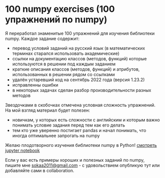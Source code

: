 # 100 numpy exercises (100 упражнений по numpy)
Я переработал знаменитые 100 упражнений для изучения библиотеки numpy. Каждое задание содержит:
- перевод условий заданий на русский язык (в математических терминах старался использовать академические)
- ссылки на документацию классов (методов, функций) которые используются в решении под каждым заданием
- краткие описания классов (методов, функций) и атрибутов, использованных в решении рядом со ссылками
- удалён устаревший код на сентябрь 2022 года (версия 1.23.2)
- исправленны ошибки
- в некоторых задачах сделан разбор производительности разных методов  

Звездочками в скобочках отмечена условная сложность упражнений. На мой взгляд материал будет полезен:  
- новичкам, у которых есть сложности с английским и которым важно понимать условие задания перед тем как его делать
- тем кто уже уверенно постигает pandas и начал понимать, что иногда оптимальнее запрогать на numpy  

Желаю плодотворного изучения библиотеки numpy в Python! [смотреть jupyter notebook](https://github.com/alex-sokolov2011/100_Numpy_exercises_Rus_ver/blob/main/100_Numpy_exercises_Rus_ver.ipynb)  

Если у вас есть примеры хороших и полезных заданий по numpy, пишите мне [sokaa2011@gmail.com](mailto:sokaa2011@gmail.com) - с удовольствием опубликую тут или добавляйте сами в collaboration.